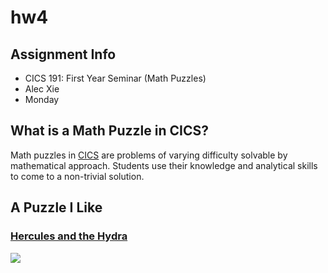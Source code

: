 # hw4
## Assignment Info
- CICS 191: First Year Seminar (Math Puzzles)
- Alec Xie
- Monday

## What is a Math Puzzle in CICS?
Math puzzles in [CICS](https://www.cics.umass.edu/) are problems of varying difficulty solvable by mathematical approach. Students use their knowledge and analytical skills to come to a non-trivial solution.

## A Puzzle I Like
### [Hercules and the Hydra](https://youtu.be/uWwUpEY4c8o)
![](https://hips.hearstapps.com/pop.h-cdn.co/assets/17/04/1600x800/landscape-1485550587-screen-shot-2017-01-27-at-35547-pm.png?resize=640:*)